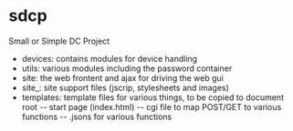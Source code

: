 # sdcp
Small or Simple DC Project

- devices: contains modules for device handling 
- utils: various modules including the password container
- site: the web frontent and ajax for driving the web gui
- site_: site support files (jscrip, stylesheets and images)
- templates: template files for various things, to be copied to document root
-- start page (index.html)
-- cgi file to map POST/GET to various functions
-- .jsons for various functions

